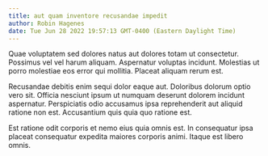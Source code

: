 ```yaml
---
title: aut quam inventore recusandae impedit
author: Robin Hagenes
date: Tue Jun 28 2022 19:57:13 GMT-0400 (Eastern Daylight Time)
---
```

Quae voluptatem sed dolores natus aut dolores totam ut consectetur. Possimus vel vel harum aliquam. Aspernatur voluptas incidunt. Molestias ut porro molestiae eos error qui mollitia. Placeat aliquam rerum est.

 Recusandae debitis enim sequi dolor eaque aut. Doloribus dolorum optio vero sit. Officia nesciunt ipsum ut numquam deserunt dolorem incidunt aspernatur. Perspiciatis odio accusamus ipsa reprehenderit aut aliquid ratione non est. Accusantium quis quia quo ratione est.

 Est ratione odit corporis et nemo eius quia omnis est. In consequatur ipsa placeat consequatur expedita maiores corporis animi. Itaque est libero omnis.